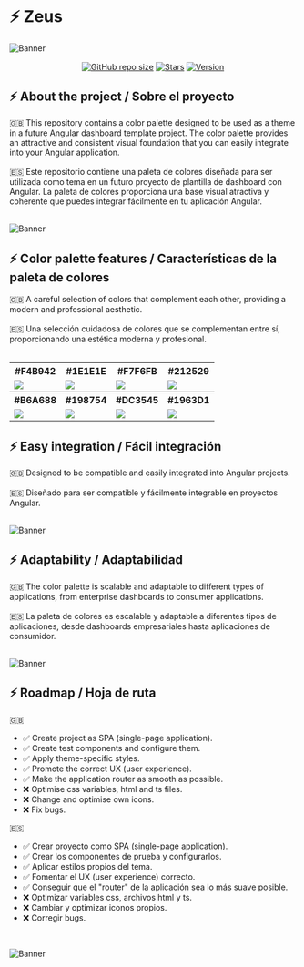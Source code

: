 # ⚡ Zeus

![Banner](https://i.ibb.co/vq674jg/Zeus-2.png)

<p align='center'>
   <a href='#'><img align='center' alt='GitHub repo size' src='https://img.shields.io/github/repo-size/mzafram2001/zeus?color=F4B942&style=for-the-badge&logo=github'></a>
   <a href='https://github.com/mzafram2001/zeus/stargazers'><img align='center' alt='Stars' src='https://img.shields.io/github/stars/mzafram2001/zeus?color=F4B942&style=for-the-badge&logo=data%3Aimage/png%3Bbase64%2CiVBORw0KGgoAAAANSUhEUgAAAB4AAAAdCAYAAAC9pNwMAAAACXBIWXMAAAsTAAALEwEAmpwYAAAAIGNIUk0AAHpFAACAgwAA/FcAAIDoAAB5FgAA8QEAADtfAAAcheDStWoAAAHISURBVHjavJS/a1NRGIafm7RaaGJ1KR0MQUVNBiOhtKLg6GKXItRJVwc3M%2BpW%2Bg/4Fwid3LRLBydBHARBiqSiqcY2UOgipopBQnxdzpXr5dyb5iQnHxw49/z4nvOe7543kIRjPAFywIrL5sARPAF0TT8P/Bw0QcZR7cNIf3VcirNG4ZT5/mOuvONb8YMINMzxyLfiLNAGpmPjPVPrji/F9y3Q8EA1n4oPgNmEuUNgxofitRQowAng8bCKTwFF4CxQBq4BN4%2BY8wXwCvgAfAb2gG828C3gDHDOgIpAIaGWLvELaAG7QBNoAF8DSV8MeJxxkAEWgfoYoU1gPqzxceANcNkztAEsAO3wr/5tBt55hH4C5o0B/fecusBVT/CPpqQ//o1IircJSW81utiWlItzkt5xAGwBl4ZUugNUbB6eZplFU5djjtAeUAXeu3h1CzjtCG4DJ128eq6PN/eLPHDeBVwd4prD3FUXcGkEz%2BiCC/jiCMAlH%2BAN4JmrYpuBhG0/wRCeSqpE1pUkrSes/S5p0pY/CVqwJNmUdD3loFckPbfsKw8CXo5sfC1pKQUYbzckvYzsvzMI%2BJ7x2LsDAOPttqS6pJpt/u8AK65O%2Bt9ReEMAAAAASUVORK5CYII%3D'></a>
<a href='#'><img align='center' alt='Version' src='https://img.shields.io/badge/Version-0.0.21-F4B942?style=for-the-badge&logo=convertio&logoColor=white'></a>
</p>

## ⚡ About the project / Sobre el proyecto
<div>
  🇬🇧 This repository contains a color palette designed to be used as a theme in a future Angular dashboard template project. The color palette provides an attractive and consistent visual foundation that you can easily integrate into your Angular application.
</div>
<br>
<div>
  🇪🇸 Este repositorio contiene una paleta de colores diseñada para ser utilizada como tema en un futuro proyecto de plantilla de dashboard con Angular. La paleta de colores proporciona una base visual atractiva y coherente que puedes integrar fácilmente en tu aplicación Angular.
</div>
<br>

![Banner](https://i.ibb.co/Hrg2Cbp/zeus-ex1.png)

## ⚡ Color palette features / Características de la paleta de colores

<div>
  🇬🇧 A careful selection of colors that complement each other, providing a modern and professional aesthetic.
</div>
<br>
<div>
  🇪🇸 Una selección cuidadosa de colores que se complementan entre sí, proporcionando una estética moderna y profesional.
</div>
<br>
<table>
  <tr>
    <th><b>#F4B942</b></th>
    <th><b>#1E1E1E</b></th>
    <th><b>#F7F6FB</b></th>
    <th><b>#212529</b></th>
  </tr>
  <tr>
    <td><img src="https://i.ibb.co/NyPB6mz/yellow.png"></td>
    <td><img src="https://i.ibb.co/X2JVYVf/blackback.png"></td>
    <td><img src="https://i.ibb.co/kmtqVkM/white.png"></td>
    <td><img src="https://i.ibb.co/CVCdbgb/blackfont.png"></td>
  </tr>
  <tr>
    <th><b>#B6A688</b></th>
    <th><b>#198754</b></th>
    <th><b>#DC3545</b></th>
    <th><b>#1963D1</b></th>
  </tr>
  <tr>
    <td><img src="https://i.ibb.co/qCsdzsG/gold.png"></td>
    <td><img src="https://i.ibb.co/mFkTzk6/green.png"></td>
    <td><img src="https://i.ibb.co/pdBMMMP/red.png"></td>
    <td><img src="https://i.ibb.co/DM7cqxs/blue.png"></td>
  </tr>
</table>

## ⚡ Easy integration / Fácil integración

<div>
  🇬🇧 Designed to be compatible and easily integrated into Angular projects.
</div>
<br>
<div>
  🇪🇸 Diseñado para ser compatible y fácilmente integrable en proyectos Angular.
</div>
<br>

![Banner](https://i.ibb.co/j8hm5yQ/zeus-ex2.png)

## ⚡ Adaptability / Adaptabilidad

<div>
  🇬🇧 The color palette is scalable and adaptable to different types of applications, from enterprise dashboards to consumer applications.
</div>
<br>
<div>
  🇪🇸 La paleta de colores es escalable y adaptable a diferentes tipos de aplicaciones, desde dashboards empresariales hasta aplicaciones de consumidor.
</div>
<br>

![Banner](https://i.ibb.co/YBkxVyk/zeus-ex3.png)

## ⚡ Roadmap / Hoja de ruta

🇬🇧
- ✅ Create project as SPA (single-page application).
- ✅ Create test components and configure them.
- ✅ Apply theme-specific styles.
- ✅ Promote the correct UX (user experience).
- ✅ Make the application router as smooth as possible.
- ❌ Optimise css variables, html and ts files.
- ❌ Change and optimise own icons.
- ❌ Fix bugs.

🇪🇸
- ✅ Crear proyecto como SPA (single-page application).
- ✅ Crear los componentes de prueba y configurarlos.
- ✅ Aplicar estilos propios del tema.
- ✅ Fomentar el UX (user experience) correcto.
- ✅ Conseguir que el "router" de la aplicación sea lo más suave posible.
- ❌ Optimizar variables css, archivos html y ts.
- ❌ Cambiar y optimizar iconos propios.
- ❌ Corregir bugs.
<br>

![Banner](https://i.ibb.co/T1dcWxr/Zeus-1.png)
